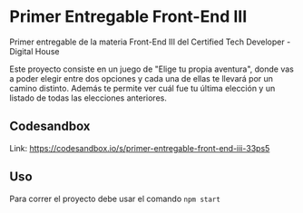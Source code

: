 # Primer Entregable Front-End III
Primer entregable de la materia Front-End III del Certified Tech Developer - Digital House

Este proyecto consiste en un juego de "Elige tu propia aventura", donde vas a poder elegir entre dos opciones y cada una de ellas te llevará por un camino distinto. Además te permite ver cuál fue tu última elección y un listado de todas las elecciones anteriores. 
## Codesandbox
Link: https://codesandbox.io/s/primer-entregable-front-end-iii-33ps5
## Uso
Para correr el proyecto debe usar el comando 
` npm start `
